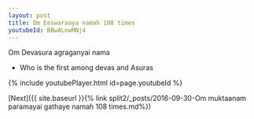 ```yaml
---
layout: post
title: Om Eeswaraaya namah 108 times
youtubeId: BBwALnwMNj4
---
```

 
 
Om Devasura agraganyai nama 
 
 -  Who is the first among devas and Asuras 
 
  
 
  
 
 
 
 
 
 


{% include youtubePlayer.html id=page.youtubeId %}
 
[Next]({{ site.baseurl }}{% link  split2/_posts/2016-09-30-Om muktaanam paramayai gathaye namah 108 times.md%})
 
